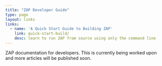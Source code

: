 ```yaml
---
title: "ZAP Developer Guide"
type: page
layout: links
links:
  - name: 'A Quick Start Guide to Building ZAP'
    link: quick-start-build/
    desc: learn to run ZAP from source using only the command line
---
```


ZAP documentation for developers. This is currently being worked upon and more articles will be published soon.
